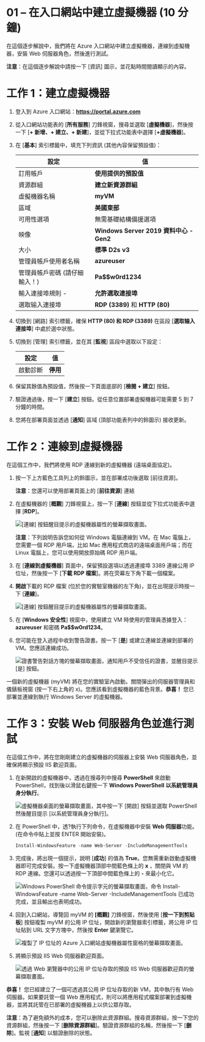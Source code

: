 ﻿---
wts:
    title: '01 – 在入口網站中建立虛擬機器 (10 分鐘)'
    module: '模組 02 - 核心 Azure 服務 (工作負載)'
---
# 01 – 在入口網站中建立虛擬機器 (10 分鐘)

在這個逐步解說中，我們將在 Azure 入口網站中建立虛擬機器，連線到虛擬機器，安裝 Web 伺服器角色，然後進行測試。 

**注意**：在這個逐步解說中請按一下 [資訊] 圖示，並花點時間閱讀顯示的內容。 

# 工作 1：建立虛擬機器 
1. 登入到 Azure 入口網站：**https://portal.azure.com**

3. 從入口網站功能表的 [**所有服務**] 刀鋒視窗，搜尋並選取 [**虛擬機器**]，然後按一下 [**+ 新增、+ 建立、+ 新建**]，並從下拉式功能表中選擇 [**+虛擬機器**]。

4. 在 [**基本**] 索引標籤中，填充下列資訊 (其他內容保留預設值)：

    | 設定 | 值 |
    |  -- | -- |
    | 訂用帳戶 | **使用提供的預設值** |
    | 資源群組 | **建立新資源群組** |
    | 虛擬機器名稱 | **myVM** |
    | 區域 | **美國東部**|
    | 可用性選項 | 無需基礎結構備援選項|
    | 映像 | **Windows Server 2019 資料中心 - Gen2**|
    | 大小 | **標準 D2s v3**|
    | 管理員帳戶使用者名稱 | **azureuser** |
    | 管理員帳戶密碼 (請仔細輸入！) | **Pa$$w0rd1234**|
    | 輸入連接埠規則 - | **允許選取連接埠**|
    | 選取输入連接埠 | **RDP (3389)** 和 **HTTP (80)**| 

5. 切換到 [網路] 索引標籤，確保 **HTTP (80) 和 RDP (3389)** 在區段 [**選取输入連接埠**] 中處於選中狀態。

6. 切換到 [管理] 索引標籤，並在其 [**監視**] 區段中選取以下設定：

    | 設定 | 值 |
    | -- | -- |
    | 啟動診斷 | **停用**|

7. 保留其餘值為預設值，然後按一下頁面底部的 [**檢閱 + 建立**] 按鈕。

8. 驗證通過後，按一下 [**建立**] 按鈕。從任意位置部署虛擬機器可能需要 5 到 7 分鐘的時間。

9. 您將在部署頁面並透過 [**通知**] 區域 (頂部功能表列中的鈴圖示) 接收更新。

# 工作 2：連線到虛擬機器

在這個工作中，我們將使用 RDP 連線到新的虛擬機器 (遠端桌面協定)。 

1. 按一下上方藍色工具列上的鈴圖示，並在部署成功後選取 [前往資源]。 

    **注意**：您還可以使用部署頁面上的 [**前往資源**] 連結 

2. 在虛擬機器的 [**概觀**] 刀鋒視窗上，按一下 [**連線**] 按鈕並從下拉式功能表中選擇 [**RDP**]。

    ![[連線] 按鈕醒目提示的虛擬機器屬性的螢幕擷取畫面。](../images/0101.png)

    **注意**：下列說明告訴您如何從 Windows 電腦連線到 VM。在 Mac 電腦上，您需要一個 RDP 用戶端，比如 Mac 應用程式商店的遠端桌面用戶端；而在 Linux 電腦上，您可以使用開放原始碼 RDP 用戶端。

2. 在 [**連線到虛擬機器**] 頁面中，保留預設選項以透過連接埠 3389 連線公用 IP 位址，然後按一下 [**下載 RDP 檔案**]。將在荧幕左下角下載一個檔案。

3. **開啟**下載的 RDP 檔案 (位於您的實驗室機器的左下角)，並在出現提示時按一下 [**連線**]。 

    ![[連線] 按鈕醒目提示的虛擬機器屬性的螢幕擷取畫面。 ](../images/0102.png)

4. 在 [**Windows 安全性**] 視窗中，使用建立 VM 時使用的管理員憑據登入：**azureuser** 和密碼 **Pa$$w0rd1234**。 

5. 您可能在登入過程中收到警告證書。按一下 [**是**] 或建立連線並連線到部署的 VM。您應該連線成功。

    ![證書警告對話方塊的螢幕擷取畫面，通知用戶不受信任的證書，並醒目提示 [是] 按鈕。 ](../images/0104.png)

一個新的虛擬機器 (myVM) 將在您的實驗室內啟動。關閉彈出的伺服器管理員和儀錶板視窗 (按一下右上角的 x)。您應該看到虛擬機器的藍色背景。**恭喜！** 您已部署並連線到執行 Windows Server 的虛擬機器。 

# 工作 3：安裝 Web 伺服器角色並進行測試

在這個工作中，將在您剛剛建立的虛擬機器的伺服器上安裝 Web 伺服器角色，並確保將顯示預設 IIS 歡迎頁面。 

1. 在新開啟的虛擬機器中，透過在搜尋列中搜尋 **PowerShell** 來啟動 PowerShell，找到後以滑鼠右鍵按一下 **Windows PowerShell** **以系統管理員身分執行**。

    ![虛擬機器桌面的螢幕擷取畫面，其中按一下 [開啟] 按鈕並選取 PowerShell 然後醒目提示 [以系統管理員身分執行]。](../images/0105.png)

2. 在 PowerShell 中，透?執行下列命令，在虛擬機器中安裝 **Web 伺服器**功能。(在命令中貼上並按 ENTER 開始安裝)。

    ```PowerShell
    Install-WindowsFeature -name Web-Server -IncludeManagementTools
    ```
  
3. 完成後，將出現一個提示，說明 [**成功**] 的值為 **True**。您無需重新啟動虛擬機器即可完成安裝。按一下虛擬機器頂部中間藍色條上的 **x** ，關閉與 VM 的 RDP 連線。您還可以透過按一下頂部中間藍色條上的 **-** 來最小化它。

    ![Windows PowerShell 命令提示字元的螢幕擷取畫面，命令 Install-WindowsFeature -name Web-Server -IncludeManagementTools 已成功完成，並且輸出也表明成功。](../images/0106.png)

4. 回到入口網站，導覽回 myVM 的 **[概觀]** 刀鋒視窗，然後使用 [**按一下到剪貼板**] 按鈕複製 myVM 的公用 IP 位址，開啟新的瀏覽器索引標籤，將公用 IP 位址貼到 URL 文字方塊中，然後按 **Enter** 鍵瀏覽它。

    ![複製了 IP 位址的 Azure 入口網站虛擬機器屬性窗格的螢幕擷取畫面。](../images/0107.png)

5. 將顯示預設 IIS Web 伺服器歡迎頁面。

    ![透過 Web 瀏覽器中的公用 IP 位址存取的預設 IIS Web 伺服器歡迎頁的螢幕擷取畫面。](../images/0108.png)

**恭喜！** 您已經建立了一個可透過其公用 IP 位址存取的新 VM，其中執行有 Web 伺服器。如果要託管一個 Web 應用程式，則可以將應用程式檔案部署到虛擬機器，並將其託管在已部署的虛擬機器上以供公眾存取。


**注意**：為了避免額外的成本，您可以删除此資源群組。搜尋資源群組，按一下您的資源群組，然後按一下 [**删除資源群組**]。驗證資源群組的名稱，然後按一下 [**删除**]。監視 [**通知**] 以驗證删除的狀態。

